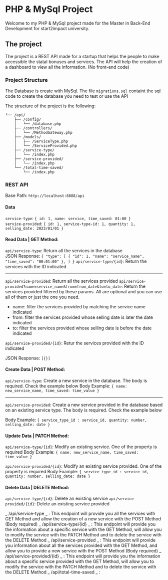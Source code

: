 # PHP & MySql Project

Welcome to my PHP & MySql project made for the Master in Back-End Development for start2impact university.

## The project

The project is a REST API made for a startup that helps the people to make accessible the statal bonuses and services. The API will help the creation of a dashboard to view all the information. (No front-end code)

### Project Structure

The Database is create with MySql. The file `migrations.sql` containt the sql code to create the database you need to test or use the API

The structure of the project is the following:

```
└── /api/
    ├── /config/
    │   └── /database.php
    ├── /controllers/
    │   └── /MethodGateway.php
    ├── /models/
    │   ├── /ServiceType.php
    │   └── /ServiceProvided.php
    ├── /service-type/
    │   └── /index.php
    ├── /service-provided/
    │   └── /index.php
    └── /total-time-saved/
        └── /index.php
```

### REST API

Base Path: `http://localhost:8888/api`

#### Data

`service-type`: `{ id: 1, name: service, time_saved: 01:00 }`  
`service-provided`: `{ id: 1, service-type-id: 1, quantity: 1, selling_date: 2023/01/01 }`

#### Read Data | GET Method:

`api/service-type`: Return all the services in the database  
JSON Response:
`{
    "type": [
        {
            "id": 1,
            "name": "service_name",
            "time_saved": "00:01:00"
        },
    ]
}`
`api/service-type/{id}`: Return the services with the ID indicated

---

`api/service-provided`: Return all the services provided
`api/service-provided?name=service_name&from=from_date&to=to_date`: Return the services provided filtered by these params. All are optional and you can use all of them or just the one you need.

- name: filter the services provided by matching the service name indicated
- from: filter the services provided whose selling date is later the date indicated
- to: filter the services provided whose selling date is before the date indicated

`api/service-provided/{id}`: Retur the services provided with the ID indicated

JSON Response:
`[{}]`

#### Create Data | POST Method:

`api/service-type`: Create a new service in the database. The body is required. Check the example below
Body Example:
`{ name: new_service_name, time_saved: time_value }`

---

`api/service-provided`: Create a new service provided in the database based on an existing service type. The body is required. Check the example below

Body Example:
`{ service_type_id : service_id, quantity: number, selling_date: date }`

#### Update Data | PATCH Method:

`api/service-type/{id}`: Modify an existing service. One of the property is required
Body Example:
`{ name: new_service_name, time_saved: time_value }`

`api/service-provided/{id}`: Modify an existing service provided. One of the property is required
Body Example:
`{ service_type_id : service_id, quantity: number, selling_date: date }`

#### Delete Data | DELETE Method:

`api/service-type/{id}`: Delete an existing service
`api/service-provided/{id}`: Delete an existing service provided

_ /api/service-type _ : This endpoint will provide you all the services with GET Method and allow the creation of a new service with the POST Method (Body required)
_ /api/service-type/{id} _ : This endpoint will provide you the information about a specific service with the GET Method, will allow you to modify the service with the PATCH Method and to delete the service with the DELETE Method
_ /api/service-provided _ : This endpoint will provide you information about all the services provided with the GET Method, and allow you to provide a new service with the POST Method (Body required)
_ /api/service-provided/{id} _ : This endpoint will provide you the information about a specific service provided with the GET Method, will allow you to modify the service with the PATCH Method and to delete the service with the DELETE Method
_ /api/total-time-saved _ :
